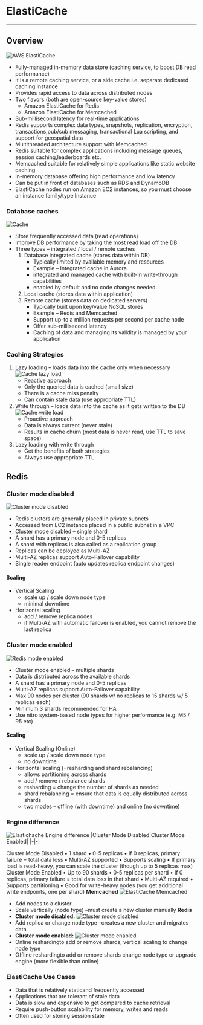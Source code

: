 # ElastiCache

---
## Overview
![AWS ElastiCache](../Image/ElastiCache.png)
* Fully-managed in-memory data store (caching service, to boost DB read performance)
* It is a remote caching service, or a side cache i.e. separate dedicated caching instance
* Provides rapid access to data across distributed nodes
* Two flavors (both are open-source key-value stores)
  * Amazon ElastiCache for Redis
  * Amazon ElastiCache for Memcached
* Sub-millisecond latency for real-time applications
* Redis supports complex data types, snapshots, replication, encryption, transactions,pub/sub messaging, transactional Lua scripting, and support for geospatial data
* Multithreaded architecture support with Memcached
* Redis suitable for complex applications including message queues, session caching,leaderboards etc.
* Memcached suitable for relatively simple applications like static website caching
* In-memory database offering high performance and low latency
* Can be put in front of databases such as RDS and DynamoDB
* ElastiCache nodes run on Amazon EC2 instances, so you must choose an instance family/type Instance
### Database caches
![Cache](../Image/Cache.png)
* Store frequently accessed data (read operations)
* Improve DB performance by taking the most read load off the DB
* Three types – integrated / local / remote caches
  1. Database integrated cache (stores data within DB)
     * Typically limited by available memory and resources
     * Example – Integrated cache in Aurora
     * integrated and managed cache with built-in write-through capabilities
     * enabled by default and no code changes needed
  2. Local cache (stores data within application)
  3. Remote cache (stores data on dedicated servers)
     * Typically built upon key/value NoSQL stores
     * Example – Redis and Memcached
     * Support up-to a million requests per second per cache node
     * Offer sub-millisecond latency
     * Caching of data and managing its validity is managed by your application
### Caching Strategies
1. Lazy loading – loads data into the cache only when necessary
![Cache lazy load](../Image/Cache_lazy_load.png)
   * Reactive approach
   * Only the queried data is cached (small size)
   * There is a cache miss penalty
   * Can contain stale data (use appropriate TTL)
2. Write through – loads data into the cache as it gets written to the DB
![Cache write load](../Image/Cache_write_load.png)
   * Proactive approach
   * Data is always current (never stale)
   * Results in cache churn (most data is never read, use TTL to save space)
3. Lazy loading with write through
   * Get the benefits of both strategies
   * Always use appropriate TTL

## Redis
### Cluster mode disabled
![Cluster mode disabled](../Image/Redis_mode_disabled.png)
* Redis clusters are generally placed in private subnets
* Accessed from EC2 instance placed in a public subnet in a VPC
* Cluster mode disabled – single shard
* A shard has a primary node and 0-5 replicas
* A shard with replicas is also called as a replication group
* Replicas can be deployed as Multi-AZ
* Multi-AZ replicas support Auto-Failover capability
* Single reader endpoint (auto updates replica endpoint changes)
#### Scaling
* Vertical Scaling
  * scale up / scale down node type
  * minimal downtime
* Horizontal scaling
  * add / remove replica nodes
  * if Multi-AZ with automatic failover is enabled, you cannot remove the last replica
### Cluster mode enabled
![Redis mode enabled](../Image/Redis_mode_enabled.png)
* Cluster mode enabled – multiple shards
* Data is distributed across the available shards
* A shard has a primary node and 0-5 replicas
* Multi-AZ replicas support Auto-Failover capability
* Max 90 nodes per cluster (90 shards w/ no replicas to 15 shards w/ 5 replicas each)
* Minimum 3 shards recommended for HA
* Use nitro system-based node types for higher performance (e.g. M5 / R5 etc)
#### Scaling
* Vertical Scaling (Online)
  * scale up / scale down node type
  * no downtime
* Horizontal scaling (=resharding and shard rebalancing)
  * allows partitioning across shards
  * add / remove / rebalance shards
  * resharding = change the number of shards as needed
  * shard rebalancing = ensure that data is equally distributed across shards
  * two modes – offline (with downtime) and online (no downtime)
### Engine difference
![Elastichache Engine difference](../Image/Elasticache_engine.png)
|Cluster Mode Disabled|Cluster Mode Enabled| 
 |-|-|

Cluster Mode Disabled
• 1 shard
• 0-5 replicas
• If 0 replicas, primary failure = total
data loss
• Multi-AZ supported
• Supports scaling
• If primary load is read-heavy, you
can scale the cluster (though up to 5
replicas max)
Cluster Mode Enabled
• Up to 90 shards
• 0-5 replicas per shard
• If 0 replicas, primary failure = total
data loss in that shard
• Multi-AZ required
• Supports partitioning
• Good for write-heavy nodes (you
get additional write endpoints, one
per shard)
**Memcached**
![ElastiCache Memcached](../Image/ElastiCache_Memcached.png)
* Add nodes to a cluster
* Scale vertically (node type) –must create a new cluster manually
  **Redis**
* **Cluster mode disabled:**
  ![Cluster mode disabled](../Image/ElastiCache_Redis_disabled.png)
* Add replica or change node type –creates a new cluster and migrates data
* **Cluster mode enabled:**
  ![Cluster mode enabled](../Image/ElastiCache_Redis_enabled.png)
* Online reshardingto add or remove shards; vertical scaling to change node type
* Offline reshardingto add or remove shards change node type or upgrade engine (more flexible than online)
### ElastiCache Use Cases
* Data that is relatively staticand frequently accessed
* Applications that are tolerant of stale data
* Data is slow and expensive to get compared to cache retrieval
* Require push-button scalability for memory, writes and reads
* Often used for storing session state